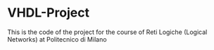 # VHDL-Project
This is the code of the project for the course of Reti Logiche (Logical Networks) at Politecnico di Milano
